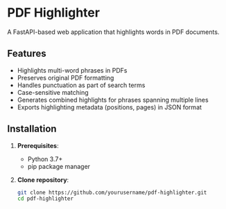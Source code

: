 # PDF Highlighter

A FastAPI-based web application that highlights words in PDF documents.

## Features
- Highlights multi-word phrases in PDFs
- Preserves original PDF formatting
- Handles punctuation as part of search terms
- Case-sensitive matching
- Generates combined highlights for phrases spanning multiple lines
- Exports highlighting metadata (positions, pages) in JSON format

## Installation

1. **Prerequisites**:
   - Python 3.7+
   - pip package manager

2. **Clone repository**:
   ```bash
   git clone https://github.com/yourusername/pdf-highlighter.git
   cd pdf-highlighter
